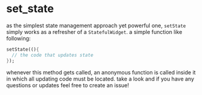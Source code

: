 # set_state

as the simplest state management approach yet powerful one, `setState` simply works as a refresher of a `StatefulWidget`.
a simple function like following:
```dart
setState((){
  // the code that updates state
});

```
whenever this method gets called, an anonymous function is called inside it in which all updating code must be located.
take a look and if you have any questions or updates feel free to create an issue!